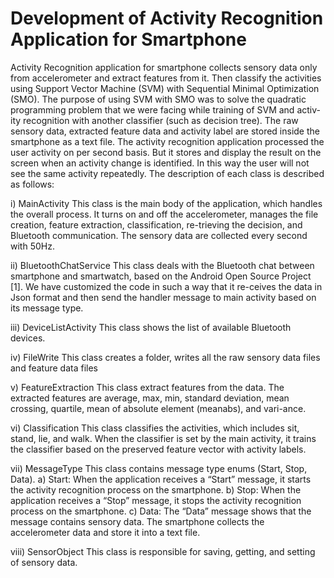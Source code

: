 # Development of Activity Recognition Application for Smartphone 
Activity Recognition application for smartphone collects sensory data only from accelerometer and extract features from it. Then classify the activities using Support Vector Machine (SVM) with Sequential Minimal Optimization (SMO). The purpose of using SVM with SMO was to solve the quadratic programming problem that we were facing while training of SVM and activ-ity recognition with another classifier (such as decision tree). 
The raw sensory data, extracted feature data and activity label are stored inside the smartphone as a text file. The activity recognition application processed the user activity on per second basis. But it stores and display the result on the screen when an activity change is identified. In this way the user will not see the same activity repeatedly. The description of each class is described as follows:

i)	MainActivity
This class is the main body of the application, which handles the overall process. It turns on and off the accelerometer, manages the file creation, feature extraction, classification, re-trieving the decision, and Bluetooth communication. The sensory data are collected every second with 50Hz.

ii)	BluetoothChatService
This class deals with the Bluetooth chat between smartphone and smartwatch, based on the Android Open Source Project [1]. We have customized the code in such a way that it re-ceives the data in Json format and then send the handler message to main activity based on its message type.

iii)	DeviceListActivity
This class shows the list of available Bluetooth devices.

iv)	FileWrite
This class creates a folder, writes all the raw sensory data files and feature data files

v)	FeatureExtraction
This class extract features from the data. The extracted features are average, max, min, standard deviation, mean crossing, quartile, mean of absolute element (meanabs), and vari-ance. 

vi)	Classification
This class classifies the activities, which includes sit, stand, lie, and walk. When the classifier is set by the main activity, it trains the classifier based on the preserved feature vector with activity labels.

vii)	MessageType
This class contains message type enums (Start, Stop, Data).
a)	Start: When the application receives a “Start” message, it starts the activity recognition process on the smartphone.
b)	Stop: When the application receives a “Stop” message, it stops the activity recognition process on the smartphone.
c)	Data: The “Data” message shows that the message contains sensory data. The smartphone collects the accelerometer data and store it into a text file. 

viii)	SensorObject
This class is responsible for saving, getting, and setting of sensory data.

